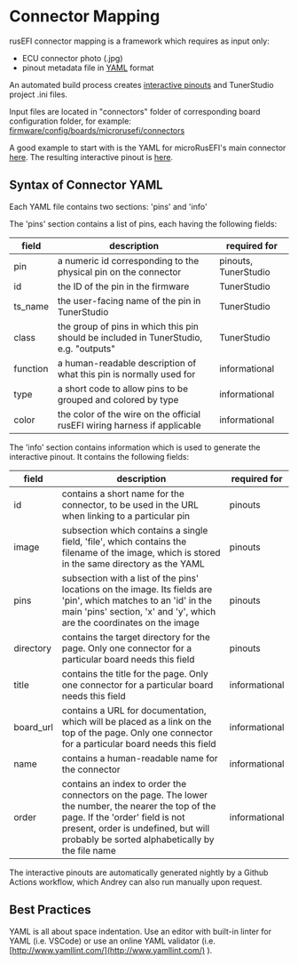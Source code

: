 # Connector Mapping

rusEFI connector mapping is a framework which requires as input only:

- ECU connector photo (.jpg)
- pinout metadata file in [YAML](https://en.wikipedia.org/wiki/YAML) format

An automated build process creates [interactive pinouts](https://rusefi.com/docs/pinouts/) and TunerStudio project .ini files.

Input files are located in "connectors" folder of corresponding board configuration folder, for example: [firmware/config/boards/microrusefi/connectors](https://github.com/rusefi/rusefi/tree/master/firmware/config/boards/microrusefi/connectors)

A good example to start with is the YAML for microRusEFI's main connector [here](https://github.com/rusefi/rusefi/blob/master/firmware/config/boards/microrusefi/connectors/main.yaml).
The resulting interactive pinout is
[here](https://rusefi.com/docs/pinouts/microrusefi/).

## Syntax of Connector YAML

Each YAML file contains two sections: 'pins' and 'info'

The 'pins' section contains a list of pins, each having the following fields:  

|field   |description|required for|
|--------|-----------|------------|
|pin     |a numeric id corresponding to the physical pin on the connector|pinouts, TunerStudio|
|id      |the ID of the pin in the firmware|TunerStudio|
|ts_name |the user-facing name of the pin in TunerStudio|TunerStudio|  
|class   |the group of pins in which this pin should be included in TunerStudio, e.g. "outputs"|TunerStudio|
|function|a human-readable description of what this pin is normally used for|informational|
|type    |a short code to allow pins to be grouped and colored by type|informational|
|color   |the color of the wire on the official rusEFI wiring harness if applicable|informational|

The 'info' section contains information which is used to generate the interactive pinout. It contains the following fields:  

|field    |description|required for|
|---------|-----------|------------|
|id       |contains a short name for the connector, to be used in the URL when linking to a particular pin|pinouts|
|image    |subsection which contains a single field, 'file', which contains the filename of the image, which is stored in the same directory as the YAML|pinouts|
|pins     |subsection with a list of the pins' locations on the image. Its fields are 'pin', which matches to an 'id' in the main 'pins' section, 'x' and 'y', which are the coordinates on the image|pinouts|
|directory|contains the target directory for the page. Only one connector for a particular board needs this field|pinouts|
|title    |contains the title for the page. Only one connector for a particular board needs this field|informational|
|board_url|contains a URL for documentation, which will be placed as a link on the top of the page. Only one connector for a particular board needs this field|informational|
|name     |contains a human-readable name for the connector|informational|
|order    |contains an index to order the connectors on the page. The lower the number, the nearer the top of the page. If the 'order' field is not present, order is undefined, but will probably be sorted alphabetically by the file name|informational|

The interactive pinouts are automatically generated nightly by a Github Actions workflow, which Andrey can also run manually upon request.

## Best Practices

YAML is all about space indentation.
Use an editor with built-in linter for YAML (i.e. VSCode) or use an online YAML validator
(i.e. [http://www.yamllint.com/](http://www.yamllint.com/) ).
